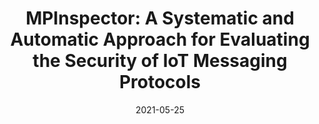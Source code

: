 ---
# Documentation: https://wowchemy.com/docs/managing-content/

title: "MPInspector: A Systematic and Automatic Approach for Evaluating the Security of IoT Messaging Protocols"
authors:
- Qinying Wang
- Shouling Ji
- Yuan Tian
- Xuhong Zhang
- Binbin Zhao
- Yuhong Kan
- Zhaowei Lin
- Changting Lin
- Shuiguang Deng
- Alex X. Liu
- Raheem Beyah

publication_types: ["1"]
# publication: "30th USENIX Security Symposium (Usenix), **CCF-A**"
publication: "30th USENIX Security Symposium (USENIX Security 2021), **CCF-A**"
publication_shorts: ""

tags: []
categories: []
date: '2021-05-25'
# lastmod: 2020-10-26T16:54:10-04:00
# featured: false
# draft: false


# Featured image
# To use, add an image named `featured.jpg/png` to your page's folder.
# Focal points: Smart, Center, TopLeft, Top, TopRight, Left, Right, BottomLeft, Bottom, BottomRight.
image:
  caption: ''
  focal_point: ''
  preview_only: false

links:
url_pdf: 'https://www.usenix.org/system/files/sec21-wang-qinying.pdf'
# - name: Custom Link
#   url: http://example.org
url_code: 'https://github.com/wqqqy/MPInspector'
url_dataset: ''
url_poster: ''
url_project: ''
url_slides: ''
url_source: ''
url_video: ''

# Projects (optional).
#   Associate this post with one or more of your projects.
#   Simply enter your project's folder or file name without extension.
#   E.g. `projects = ["internal-project"]` references `content/project/deep-learning/index.md`.
#   Otherwise, set `projects = []`.
projects: []
# publishDate: '2020-10-26T20:54:09.894629Z'
# publication_types:
# - '1'
# abstract: ''
# publication: '*Proceedings of the 11th ACM Workshop on Artificial Intelligence and
#   Security*'
slides: ""
---